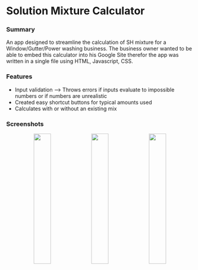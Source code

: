 # Solution Mixture Calculator

### Summary

An app designed to streamline the calculation of SH mixture for a Window/Gutter/Power washing business. The business owner wanted to be able to embed this calculator into his Google Site therefor the app was written in a single file using HTML, Javascript, CSS.

### Features

- Input validation --> Throws errors if inputs evaluate to impossible numbers or if numbers are unrealistic
- Created easy shortcut buttons for typical amounts used
- Calculates with or without an existing mix

### Screenshots

<p align="middle" float="left">
  <img align="top" src="" width="30%" />
  <img align="top" src="" width="30%" />
  <img align="top" src="" width="30%" />
</p>
